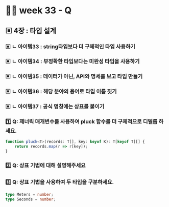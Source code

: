 # 👨‍🏫 week 33 - Q

## ▣ 4장 : 타입 설계

### ▣ ㄴ 아이템33 : string타입보다 더 구체적인 타입 사용하기

### ▣ ㄴ 아이템34 : 부정확한 타입보다는 미완성 타입을 사용하기

### ▣ ㄴ 아이템35 : 데이터가 아닌, API와 명세를 보고 타입 만들기

### ▣ ㄴ 아이템36 : 해당 분야의 용어로 타입 이름 짓기

### ▣ ㄴ 아이템37 : 공식 명칭에는 상표를 붙이기

### 1️⃣ Q: **제너릭 매개변수를 사용하여 pluck 함수를 더 구체적으로 디벨롭 하세요.**

```ts
function pluck<T>(records: T[], key: keyof K): T[keyof T][] {
    return records.map(r => r[key]);
}
```

### 2️⃣ Q: **상표 기법에 대해 설명해주세요**

### 3️⃣ Q: **상표 기법을 사용하여 두 타입을 구분하세요.**

```ts
type Meters = number;
type Seconds = number;
```
